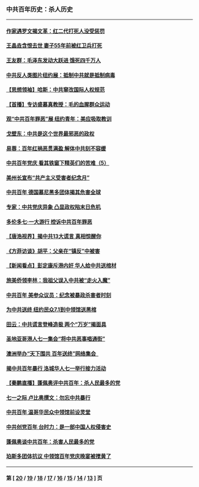 ### 中共百年历史：杀人历史
---
#### [作家遇罗文揭文革：红二代打死人没受惩罚](../../pages/nf1176106/n13205254.md?09030430) 
#### [王晶垚含恨去世 妻子55年前被红卫兵打死](../../pages/nf1176106/n13203590.md?09030430) 
#### [王友群：毛泽东发动大跃进 饿死四千万人](../../pages/nf1176106/n13177158.md?09030430) 
#### [中共反人类图片纽约展：抵制中共就是抵制病毒](../../pages/nf1176106/n13115371.md?09030430) 
#### [【思想领袖】哈斯：中共窜改国际人权规范](../../pages/nf1176106/n13053647.md?09030430) 
#### [【首播】专访盛慕真教授：毛的血腥群众运动](../../pages/nf1176106/n13091782.md?09030430) 
#### [观“中共百年罪恶”展 纽约青年：美应吸取教训](../../pages/nf1176106/n13085246.md?09030430) 
#### [戈壁东：中共是这个世界最邪恶的政权](../../pages/nf1176106/n13085641.md?09030430) 
#### [易蓉：百年红祸恶贯满盈 解体中共刻不容缓](../../pages/nf1176106/n13084455.md?09030430) 
#### [中共百年党庆 看其铁窗下精英们的苦难（5）](../../pages/nf1176106/n13076766.md?09030430) 
#### [美州长宣布“共产主义受害者纪念月”](../../pages/nf1176106/n13074024.md?09030430) 
#### [中共百年 德国慕尼黑多团体揭其危害全球](../../pages/nf1176106/n13068873.md?09030430) 
#### [专家：中共党庆异象 凸显政权陷末日危机](../../pages/nf1176106/n13067084.md?09030430) 
#### [多伦多七·一大游行 控诉中共百年罪恶](../../pages/nf1176106/n13062043.md?09030430) 
#### [【唐浩视界】揭中共13大谎言 真相惊醒你](../../pages/nf1176106/n13065208.md?09030430) 
#### [《方菲访谈》胡平：父亲在“镇反”中被害](../../pages/nf1176106/n13064114.md?09030430) 
#### [【新闻看点】彭定康斥港内奸 华人给中共送棺材](../../pages/nf1176106/n13064230.md?09030430) 
#### [旅美侨领李林：我祖父误入中共被“走火入魔”](../../pages/nf1176106/n13062777.md?09030430) 
#### [中共百年 美参众议员：纪念被暴政杀害者时刻](../../pages/nf1176106/n13063735.md?09030430) 
#### [为中共送终 纽约民众7.1到中领馆送黑棺](../../pages/nf1176106/n13062573.md?09030430) 
#### [田云：中共谎言登峰造极 两个“万岁”揭面具](../../pages/nf1176106/n13062013.md?09030430) 
#### [圣地亚哥港人七一集会“将中共恶事唱通街”](../../pages/nf1176106/n13062681.md?09030430) 
#### [澳洲举办“天下围共 百年送终”网络集会  ](../../pages/nf1176106/n13054366.md?09030430) 
#### [揭中共百年暴行 洛城华人七一举行接力活动](../../pages/nf1176106/n13061979.md?09030430) 
#### [【秦鹏直播】蓬佩奥评中共百年：杀人民最多的党](../../pages/nf1176106/n13061736.md?09030430) 
#### [七一之际 卢比奥撰文：勿忘中共暴行](../../pages/nf1176106/n13061044.md?09030430) 
#### [中共百年 温哥华民众中领馆前设灵堂](../../pages/nf1176106/n13061399.md?09030430) 
#### [中共创党百年 台时力：是一部中国人权侵害史](../../pages/nf1176106/n13060687.md?09030430) 
#### [蓬佩奥谈中共百年：杀害人民最多的党](../../pages/nf1176106/n13061271.md?09030430) 
#### [珀斯多团体抗议 中领馆百年党庆晚宴被搅黄了](../../pages/nf1176106/n13061220.md?09030430) 

---
#### 第 [ [20](./20.md?09030430) / [19](./19.md?09030430) / [18](./18.md?09030430) / [17](./17.md?09030430) / [16](./16.md?09030430) / [15](./15.md?09030430) / [14](./14.md?09030430) / [13](./13.md?09030430) ] 页
